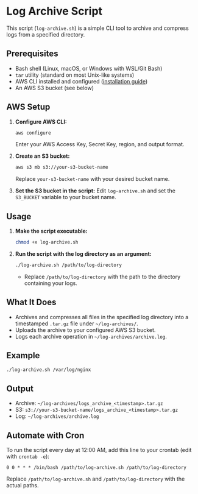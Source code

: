 # Log Archive Script

This script (`log-archive.sh`) is a simple CLI tool to archive and compress logs from a specified directory.

## Prerequisites
- Bash shell (Linux, macOS, or Windows with WSL/Git Bash)
- `tar` utility (standard on most Unix-like systems)
- AWS CLI installed and configured ([installation guide](https://docs.aws.amazon.com/cli/latest/userguide/getting-started-install.html))
- An AWS S3 bucket (see below)

## AWS Setup

1. **Configure AWS CLI:**
   ```sh
   aws configure
   ```
   Enter your AWS Access Key, Secret Key, region, and output format.

2. **Create an S3 bucket:**
   ```sh
   aws s3 mb s3://your-s3-bucket-name
   ```
   Replace `your-s3-bucket-name` with your desired bucket name.

3. **Set the S3 bucket in the script:**
   Edit `log-archive.sh` and set the `S3_BUCKET` variable to your bucket name.

## Usage

1. **Make the script executable:**
   ```sh
   chmod +x log-archive.sh
   ```

2. **Run the script with the log directory as an argument:**
   ```sh
   ./log-archive.sh /path/to/log-directory
   ```
   - Replace `/path/to/log-directory` with the path to the directory containing your logs.

## What It Does
- Archives and compresses all files in the specified log directory into a timestamped `.tar.gz` file under `~/log-archives/`.
- Uploads the archive to your configured AWS S3 bucket.
- Logs each archive operation in `~/log-archives/archive.log`.

## Example
```sh
./log-archive.sh /var/log/nginx
```

## Output
- Archive: `~/log-archives/logs_archive_<timestamp>.tar.gz`
- S3: `s3://your-s3-bucket-name/logs_archive_<timestamp>.tar.gz`
- Log: `~/log-archives/archive.log`

## Automate with Cron
To run the script every day at 12:00 AM, add this line to your crontab (edit with `crontab -e`):

```
0 0 * * * /bin/bash /path/to/log-archive.sh /path/to/log-directory
```
Replace `/path/to/log-archive.sh` and `/path/to/log-directory` with the actual paths.

